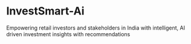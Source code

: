 # InvestSmart-Ai
Empowering retail investors and stakeholders in India with intelligent, AI driven investment insights with recommendations 
